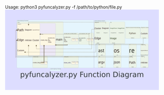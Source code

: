 Usage:
python3 pyfuncalyzer.py -f /path/to/python/file.py
![Pyfuncalyzer Function Diagram](./pyfuncalyzer_functions.png)
